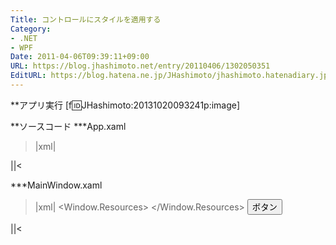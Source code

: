 ```yaml
---
Title: コントロールにスタイルを適用する
Category:
- .NET
- WPF
Date: 2011-04-06T09:39:11+09:00
URL: https://blog.jhashimoto.net/entry/20110406/1302050351
EditURL: https://blog.hatena.ne.jp/JHashimoto/jhashimoto.hatenadiary.jp/atom/entry/12921228815717257825
---
```


**アプリ実行
[f:id:JHashimoto:20131020093241p:image]

**ソースコード
***App.xaml
>|xml|
<Application x:Class="WpfApplication7.App"
             xmlns="http://schemas.microsoft.com/winfx/2006/xaml/presentation"
             xmlns:x="http://schemas.microsoft.com/winfx/2006/xaml"
             StartupUri="MainWindow.xaml">
</Application>
||<

***MainWindow.xaml
>|xml|
<Window x:Class="WpfApplication7.MainWindow"
        xmlns="http://schemas.microsoft.com/winfx/2006/xaml/presentation"
        xmlns:x="http://schemas.microsoft.com/winfx/2006/xaml"
        Title="MainWindow" Height="100" Width="150">
    <Window.Resources>
        <Style TargetType="{x:Type Button}">
            <Setter Property="Background" Value="Aqua" />
        </Style>
    </Window.Resources>
    <Button>ボタン</Button>
</Window>
||<
